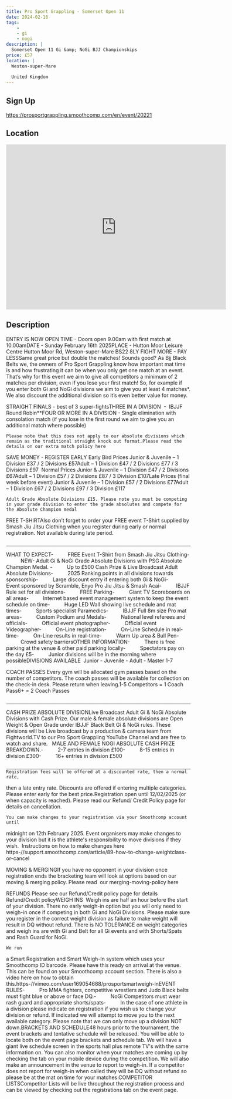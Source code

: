 ```yaml
---
title: Pro Sport Grappling - Somerset Open 11
date: 2024-02-16
tags:
    - 
    - gi 
    - nogi 
description: |
  Somerset Open 11 Gi &amp; NoGi BJJ Championships
price: £57
location: |
  Weston-super-Mare
                                        
  United Kingdom
---
```

## Sign Up
https://prosportgrappling.smoothcomp.com/en/event/20221

## Location
<iframe src="https://www.google.com/maps/embed?pb=!1m18!1m12!1m3!1d12345.6789!2d-2.9487979!3d51.3449452!2m3!1f0!2f0!3f0!3m2!1i1024!2i768!4f13.1!3m3!1m2!1s0x0%3A0x0!2z51.3449452!5e0!3m2!1sen!2sus!4v1234567890" width="600" height="450" style="border:0;" allowfullscreen="" loading="lazy"></iframe>

## Description
ENTRY IS NOW OPEN TIME - Doors open 9.00am with first match at 10.00amDATE - Sunday February 16th 2025PLACE - Hutton Moor Leisure Centre Hutton Moor Rd, Weston-super-Mare BS22 8LY FIGHT MORE - PAY LESSSame great price but double the matches! Sounds good? As Bjj Black Belts we, the owners of Pro Sport Grappling know how important mat time is and how frustrating it can be when you only get one match at an event. That’s why for this event we aim to give all competitors a minimum of 2 matches per division, even if you lose your first match! So, for example if you enter both Gi and NoGi divisions we aim to give you at least 4 matches*. We also discount the additional division so it’s even better value for money.
  

STRAIGHT FINALS - best of 3 super-fightsTHREE IN A DIVISION  -  IBJJF Round Robin**FOUR OR MORE IN A DIVISION - Single elimination with consolation match (if you lose in the first round we aim to give you an additional match where possible)
  

    Please note that this does not apply to our absolute divisions which remain as the traditional straight knock out format.Please read the details on our extra match policy here



SAVE
MONEY - REGISTER EARLY
Early Bird Prices
Junior & Juvenile – 1 Division £37 / 2 Divisions £57Adult – 1 Division £47 / 2 Divisions £77 / 3 Divisions £97  Normal Prices
Junior & Juvenile – 1 Division £47 / 2 Divisions £67Adult – 1 Division £57 / 2 Divisions £87 / 3 Division £107Late Prices (final week before event)
Junior & Juvenile – 1 Division £57 / 2 Divisions £77Adult – 1 Division £67 / 2 Divisions £97 / 3 Division £117 
  

    Adult Grade Absolute Divisions £15. Please note you must be competing in your grade division to enter the grade absolutes and compete for the Absolute Champion medal
  

FREE T-SHIRTAlso don’t forget to order your FREE event T-Shirt supplied by Smash Jiu
Jitsu Clothing when you register during early or normal registration. Not available during late period.
  

    _______________________________________________________________________________________________
  

WHAT TO EXPECT-          FREE Event T-Shirt
from Smash Jiu Jitsu Clothing-          NEW- Adult Gi & NoGi Grade Absolute Divisions with PSG Absolute Champion Medal. -          Up to £500 Cash
Prize & Live Broadcast Adult Absolute Divisions-          2025 Ranking points in all divisions towards sponsorship-          Large discount entry if
entering both Gi & NoGi-          Event sponsored by Scramble, Enyo Pro Jiu Jitsu & Smash Acai-          IBJJF Rule set for all
divisions-          FREE Parking-          Giant TV Scoreboards
on all areas-          Internet based event
management system to keep the event schedule on time-          Huge LED Wall
showing live schedule and mat times-          Sports specialist
Paramedics-          IBJJF Full 8m size
Pro mat areas-          Custom Podium and
Medals-          National level
referees and officials-          Official event photographer-          Official event
Videographer-          On-Line registration-          On-Line Schedule in
real-time-          On-Line results in
real-time-          Warm Up area &
Bull Pen-          Crowd safety
barriersOTHER INFORMATION-          There is free
parking at the venue & other paid parking locally-          Spectators pay on
the day £5-          Junior divisions
will be in the morning where possibleDIVISIONS AVAILABLE  Junior - Juvenile - Adult - Master 1-7
  

COACH
PASSES Every gym will be allocated gym passes based on the number
of competitors. The coach passes will be available for
collection on the check-in desk. Please return when leaving.1-5 Competitors =
1 Coach Pass6+ = 2 Coach Passes

  

    _______________________________________________________________________________________________
  

CASH PRIZE ABSOLUTE DIVISIONLive Broadcast Adult Gi & NoGi Absolute Divisions with Cash Prize. Our male & female absolute divisions are Open Weight & Open
Grade under IBJJF Black Belt Gi & NoGi rules. These divisions will be Live
broadcast by a production & camera team from Fightworld.TV to our Pro
Sport Grappling YouTube Channel and are free to watch and share.   MALE AND FEMALE NOGI ABSOLUTE CASH PRIZE BREAKDOWN.-          2-7 entries in
division £100-          8-15 entries in
division £300-          16+ entries in
division £500
  

    _______________________________________________________________________________________________REGISTRATION Registration fees will be offered at a discounted rate, then a normal rate,
then a late entry rate. Discounts are offered if entering multiple categories.
Please enter early for the best price.Registration open until 12/02/2025 (or when capacity is reached). Please
read our Refund/ Credit Policy page for details on cancellation.


    You can make changes to your registration via your Smoothcomp account until
midnight on 12th February 2025. Event organisers may make changes to your
division but it is the athlete's responsibility to move divisions if they
wish.  Instructions on how to make changes here
https-//support.smoothcomp.com/article/89-how-to-change-weightclass-or-cancel


MOVING & MERGINGIf you have no opponent in your division once registration ends the bracketing team will look at options based on our moving & merging policy. Please read  our merging-moving-policy here


REFUNDS Please see our Refund/Credit policy page for
details Refund/Credit policyWEIGH INS  Weigh ins are half an hour before the start of your division. There no early weigh-in option but you will only need to weigh-in once if competing in both Gi and NoGi Divisions. Please make sure you register in the correct weight division as failure to make weight will result in DQ without refund. There is NO TOLERANCE on weight categories and weigh ins are with Gi and Belt for all Gi events and with Shorts/Spats and Rash Guard for NoGi. 
  

    We run
a Smart Registration and Smart Weigh-In system which uses your Smoothcomp ID
barcode. Please have this ready on arrival at the venue. This can be found on
your Smoothcomp account section. There is also a video here on how to obtain this.https-//vimeo.com/user169054688/prosportsmartweigh-inEVENT RULES-          Pro MMA fighters,
competitive wrestlers and Judo Black belts must fight blue or above or face DQ.-          NoGi Competitors
must wear rash guard and appropriate shorts/spats-          In the case of one
athlete in a division please indicate on registration if you wish us to change
your division or refund. If indicated we will attempt to move you to the next
available category. Please note that we can only move up a division NOT down.BRACKETS AND SCHEDULE48 hours prior to the tournament, the event brackets and tentative schedule
will be released. You will be able to locate both on the event page brackets
and schedule tab. We will have a giant live schedule screen in the sports hall
plus remote TV's with the same information on. You can also monitor when your
matches are coming up by checking the tab on your mobile device during the
competition. We will also make an announcement in the venue to report to
weigh-in. If a competitor does not report for weigh-in when called they will be
DQ without refund so please be at the mat on time for your matches.COMPETITOR LISTSCompetitor Lists will be live throughout the
registration process and can be viewed by checking out the registrations tab on
the event page.